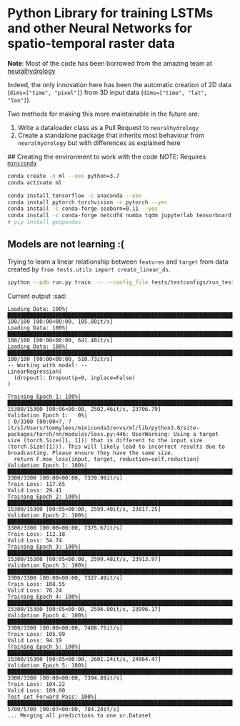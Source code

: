 # Python Library for training LSTMs and other Neural Networks for spatio-temporal raster data

**Note**: Most of the code has been borrowed from the amazing team at [neuralhydrology](https://github.com/neuralhydrology/neuralhydrology) 

Indeed, the only innovation here has been the automatic creation of 2D data (`dims=["time", "pixel"]`) from 3D input data (`dims=["time", "lat", "lon"]`). 

Two methods for making this more maintainable in the future are:
1) Write a dataloader class as a Pull Request to `neuralhydrology`
1) Create a standalone package that inherits most behaviour from `neuralhydrology` but with differences as explained here

## Creating the environment to work with the code
NOTE: Requires [`miniconda`](https://docs.conda.io/en/latest/miniconda.html)
```bash
conda create -n ml --yes python=3.7
conda activate ml
```

```bash
conda install tensorflow -c anaconda --yes
conda install pytorch torchvision -c pytorch --yes
conda install -c conda-forge seaborn=0.11 --yes
conda install -c conda-forge netcdf4 numba tqdm jupyterlab tensorboard ipython pip ruamel.yaml xarray descartes statsmodels scikit-learn black mypy --yes
# pip install geopandas
```

## Models are not learning :(
Trying to learn a linear relationship between `features` and `target` from data created by `from tests.utils import create_linear_ds`.
```bash
ipython --pdb run.py train  -- --config_file tests/testconfigs/run_test_config.yml
```

Current output :sad:
```
Loading Data: 100%|███████████████████████████████████████████████████████████████████████████████████████████| 100/100 [00:00<00:00, 105.80it/s]
Loading Data: 100%|███████████████████████████████████████████████████████████████████████████████████████████| 100/100 [00:00<00:00, 641.40it/s]
Loading Data: 100%|███████████████████████████████████████████████████████████████████████████████████████████| 100/100 [00:00<00:00, 510.73it/s]
-- Working with model: --
LinearRegression(
  (dropout): Dropout(p=0, inplace=False)
)

Training Epoch 1: 100%|████████████████████████████████████████████████████████████████████████| 15300/15300 [00:06<00:00, 2502.46it/s, 23706.79]
Validation Epoch 1:   0%|                                                                                               | 0/3300 [00:00<?, ?it/s]/Users/tommylees/miniconda3/envs/ml/lib/python3.8/site-packages/torch/nn/modules/loss.py:446: UserWarning: Using a target size (torch.Size([1, 1])) that is different to the input size (torch.Size([1])). This will likely lead to incorrect results due to broadcasting. Please ensure they have the same size.
  return F.mse_loss(input, target, reduction=self.reduction)
Validation Epoch 1: 100%|██████████████████████████████████████████████████████████████████████████████████| 3300/3300 [00:00<00:00, 7339.99it/s]
Train Loss: 117.65
Valid Loss: 29.41
Training Epoch 2: 100%|████████████████████████████████████████████████████████████████████████| 15300/15300 [00:05<00:00, 2599.40it/s, 23817.25]
Validation Epoch 2: 100%|██████████████████████████████████████████████████████████████████████████████████| 3300/3300 [00:00<00:00, 7375.67it/s]
Train Loss: 112.18
Valid Loss: 54.74
Training Epoch 3: 100%|████████████████████████████████████████████████████████████████████████| 15300/15300 [00:05<00:00, 2599.48it/s, 23913.97]
Validation Epoch 3: 100%|██████████████████████████████████████████████████████████████████████████████████| 3300/3300 [00:00<00:00, 7327.49it/s]
Train Loss: 108.55
Valid Loss: 76.24
Training Epoch 4: 100%|████████████████████████████████████████████████████████████████████████| 15300/15300 [00:05<00:00, 2596.00it/s, 23996.17]
Validation Epoch 4: 100%|██████████████████████████████████████████████████████████████████████████████████| 3300/3300 [00:00<00:00, 7408.75it/s]
Train Loss: 105.99
Valid Loss: 94.19
Training Epoch 5: 100%|████████████████████████████████████████████████████████████████████████| 15300/15300 [00:05<00:00, 2601.24it/s, 24064.47]
Validation Epoch 5: 100%|██████████████████████████████████████████████████████████████████████████████████| 3300/3300 [00:00<00:00, 7394.89it/s]
Train Loss: 104.22
Valid Loss: 109.00
Test set Forward Pass: 100%|████████████████████████████████████████████████████████████████████████████████| 5700/5700 [00:07<00:00, 784.24it/s]
... Merging all predictions to one xr.Dataset
```